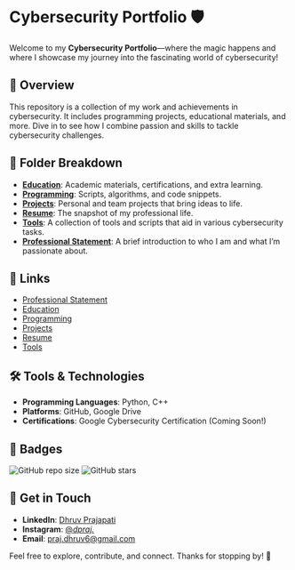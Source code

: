 # Cybersecurity Portfolio 🛡️

Welcome to my **Cybersecurity Portfolio**—where the magic happens and where I showcase my journey into the fascinating world of cybersecurity!

## 🚀 Overview

This repository is a collection of my work and achievements in cybersecurity. It includes programming projects, educational materials, and more. Dive in to see how I combine passion and skills to tackle cybersecurity challenges.

## 📂 Folder Breakdown

- **[Education](./Education)**: Academic materials, certifications, and extra learning.
- **[Programming](./Programming)**: Scripts, algorithms, and code snippets.
- **[Projects](./Projects)**: Personal and team projects that bring ideas to life.
- **[Resume](./Resume)**: The snapshot of my professional life.
- **[Tools](./Tools)**: A collection of tools and scripts that aid in various cybersecurity tasks.
- **[Professional Statement](./Professional%20Statement)**: A brief introduction to who I am and what I’m passionate about.

## 🔗 Links

- [Professional Statement](./Professional%20Statement)
- [Education](./Education)
- [Programming](./Programming)
- [Projects](./Projects)
- [Resume](./Resume)
- [Tools](./Tools)

## 🛠️ Tools & Technologies

- **Programming Languages**: Python, C++
- **Platforms**: GitHub, Google Drive
- **Certifications**: Google Cybersecurity Certification (Coming Soon!)

## 📝 Badges

![GitHub repo size](https://img.shields.io/github/repo-size/dpraj611/cybersecurity-portfolio-)
![GitHub stars](https://img.shields.io/github/stars/dpraj611/cybersecurity-portfolio-)

## 📢 Get in Touch

- **LinkedIn**: [Dhruv Prajapati](https://www.linkedin.com/in/dpraj611)
- **Instagram**: [@_dpraj._](https://www.instagram.com/_dpraj._)
- **Email**: [praj.dhruv6@gmail.com](mailto:praj.dhruv6@gmail.com)

Feel free to explore, contribute, and connect. Thanks for stopping by! 🚀

